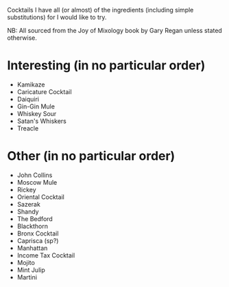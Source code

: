 Cocktails I have all (or almost) of the ingredients (including simple substitutions) for I would like to try.

NB: All sourced from the Joy of Mixology book by Gary Regan unless stated otherwise.

# Interesting (in no particular order)
- Kamikaze
- Caricature Cocktail
- Daiquiri
- Gin-Gin Mule
- Whiskey Sour
- Satan's Whiskers
- Treacle

# Other (in no particular order)
- John Collins
- Moscow Mule
- Rickey
- Oriental Cocktail
- Sazerak
- Shandy
- The Bedford
- Blackthorn
- Bronx Cocktail
- Caprisca (sp?)
- Manhattan
- Income Tax Cocktail
- Mojito
- Mint Julip
- Martini
